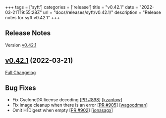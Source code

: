 +++
tags = ['syft']
categories = ['release']
title = "v0.42.1"
date = "2022-03-21T19:55:28Z"
url = "docs/releases/syft/v0.42.1/"
description = "Release notes for syft v0.42.1"
+++

## Release Notes

Version [v0.42.1](https://github.com/anchore/syft/releases/tag/v0.42.1)

## [v0.42.1](https://github.com/anchore/syft/tree/v0.42.1) (2022-03-21)

[Full Changelog](https://github.com/anchore/syft/compare/v0.42.0...v0.42.1)

## Bug Fixes

- Fix CycloneDX license decoding [[PR #898](https://github.com/anchore/syft/pull/898)] [[kzantow](https://github.com/kzantow)]
- Fix image cleanup when there is an error [[PR #905](https://github.com/anchore/syft/pull/905)] [[wagoodman](https://github.com/wagoodman)]
- Omit H1Digest when empty [[PR #902](https://github.com/anchore/syft/pull/902)] [[jonasagx](https://github.com/jonasagx)]
